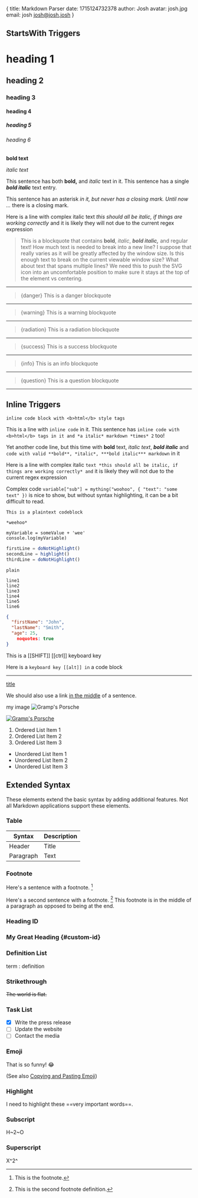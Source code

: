 {
    title: Markdown Parser
    date: 1715124732378
    author: Josh
    avatar: josh.jpg
    email: josh josh@josh.josh
}

## StartsWith Triggers

# heading 1

## heading 2

### heading 3

#### heading 4

##### heading 5

###### heading 6

**bold text**

*italic text*

This sentence has both **bold,** and *italic* text in it. This sentence has a single ***bold italic*** text entry.

This sentence has an asterisk *in it, but never has a closing mark. Until now ...* there is a closing mark.

Here is a line with complex italic text *this should all be italic, if things are working correctly* and it is likely they will not due to the current regex expression

> This is a blockquote that contains **bold**, *italic*, ***bold italic,*** and regular text! How much text is needed to break into a new line? I suppose that really varies as it will be greatly affected by the window size. Is this enough text to break on the current viewable window size? What about text that spans multiple lines? We need this to push the SVG icon into an uncomfortable position to make sure it stays at the top of the element vs centering.

---

>{danger} This is a danger blockquote

---

>{warning} This is a warning blockquote

---

>{radiation} This is a radiation blockquote

---

>{success} This is a success blockquote

---

>{info} This is an info blockquote

---

>{question} This is a question blockquote

---

## Inline Triggers

`inline code block with <b>html</b> style tags`

This is a line with `inline code` in it. This sentence has `inline code with <b>html</b> tags in it and *a italic* markdown *times* 2` too!

Yet another code line, but this time with **bold** text, *italic text*, ***bold italic*** and `code with valid **bold**, *italic*, ***bold italic*** markdown` in it

Here is a line with complex italic `text *this should all be italic, if things are working correctly* and` it is likely they will not due to the current regex expression

Complex code `variable["sub"] = mything("woohoo", { "text": "some text" })` is nice to show, but without syntax highlighting, it can be a bit difficult to read.

```plaintext 3-6
This is a plaintext codeblock

*weehoo*

myVariable = someValue + 'wee'
console.log(myVariable)
```

```typescript 2
firstLine = doNotHighlight()
secondLine = highlight()
thirdLine = doNotHighlight()
```

```plaintext
plain
```

```plaintext 1-2,4-5
line1
line2
line3
line4
line5
line6
```

```json
{
  "firstName": "John",
  "lastName": "Smith",
  "age": 25,
    noquotes: true
}
```

This is a [[SHIFT]] [[ctrl]] keyboard key

Here is a `keyboard key [[alt]] in` a code block

---

[title](#)

We should also use a link [in the middle](#) of a sentence.

my image ![Gramp's Porsche](/gramps-porsche.png)

[![Gramp's Porsche](/gramps-porsche.png)](https://google.com)

1. Ordered List Item 1
2. Ordered List Item 2
3. Ordered List Item 3

- Unordered List Item 1
- Unordered List Item 2
- Unordered List Item 3

## Extended Syntax

These elements extend the basic syntax by adding additional features. Not all Markdown applications support these elements.

### Table

| Syntax | Description |
| ----------- | ----------- |
| Header | Title |
| Paragraph | Text |

### Footnote

Here's a sentence with a footnote. [^1]

[^1]: This is the footnote.

Here's a second sentence with a footnote. [^2] This footnote is in the middle of a paragraph as opposed to being at the end.

[^2]: This is the second footnote definition.

### Heading ID

### My Great Heading {#custom-id}

### Definition List

term
: definition

### Strikethrough

~~The world is flat.~~

### Task List

- [x] Write the press release
- [ ] Update the website
- [ ] Contact the media

### Emoji

That is so funny! :joy:

(See also [Copying and Pasting Emoji](https://www.markdownguide.org/extended-syntax/#copying-and-pasting-emoji))

### Highlight

I need to highlight these ==very important words==.

### Subscript

H~2~O

### Superscript

X^2^
